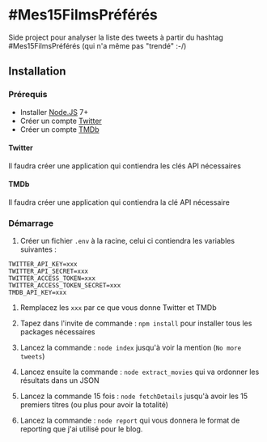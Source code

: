 # #Mes15FilmsPréférés

Side project pour analyser la liste des tweets à partir du hashtag #Mes15FilmsPréférés (qui n'a même pas "trendé" :-/)

## Installation

### Prérequis

* Installer [Node.JS](https://nodejs.org/en/) 7+
* Créer un compte [Twitter](https://twitter.com/)
* Créer un compte [TMDb](https://www.themoviedb.org/?language=en)

#### Twitter

Il faudra créer une application qui contiendra les clés API nécessaires

#### TMDb

Il faudra créer une application qui contiendra la clé API nécessaire

### Démarrage

1. Créer un fichier `.env` à la racine, celui ci contiendra les variables
   suivantes :

```
TWITTER_API_KEY=xxx
TWITTER_API_SECRET=xxx
TWITTER_ACCESS_TOKEN=xxx
TWITTER_ACCESS_TOKEN_SECRET=xxx
TMDB_API_KEY=xxx
```

1. Remplacez les `xxx` par ce que vous donne Twitter et TMDb

1. Tapez dans l'invite de commande : `npm install` pour installer tous les
   packages nécessaires

1. Lancez la commande : `node index` jusqu'à voir la mention (`No more tweets`)

1. Lancez ensuite la commande : `node extract_movies` qui va ordonner les
   résultats dans un JSON

1. Lancez la commande 15 fois : `node fetchDetails` jusqu'à avoir les 15
   premiers titres (ou plus pour avoir la totalité)

1. Lancez la commande : `node report` qui vous donnera le format de reporting
   que j'ai utilisé pour le blog.
